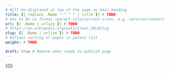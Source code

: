 ```yaml
---
# Will be displayed at top of the page as main heading
title: {{ replace .Name "-" " " | title }} # TODO
# Has to be in format <parent-site/current-site>, e.g. services/network (notice missing slash at the beginning)
url: {{ .Name | urlize }} # TODO
# https://en.wikipedia.org/wiki/Clean_URL#Slug
slug: {{ .Name | urlize }} # TODO
# Defines sorting of pages in parent list
weight: # TODO

draft: true # Remove when ready to publish page
---
```

{{<linktraslations>}} <!-- TODO: remove before publishing draft -->

<!-- Write page contents here -->
<!-- Use Markdown syntax: https://www.markdownguide.org/basic-syntax -->
